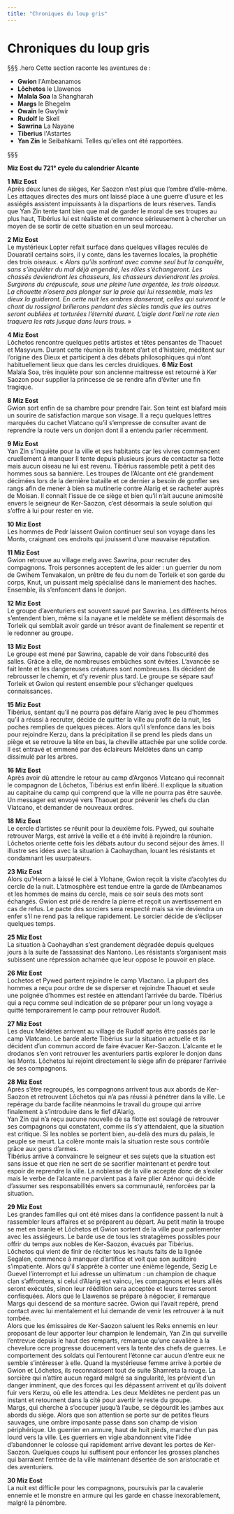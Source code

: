 ```yaml
---
title: "Chroniques du loup gris"
---
```

# Chroniques du loup gris

§§§ .hero
Cette section raconte les aventures de :
- **Gwion** l'Ambeanamos
- **Lôchetos** le Llawenos
- **Malala Soa** la Shangharah
- **Margs** le Bhegelm
- **Owain** le Gwylwir
- **Rudolf** le Skell
- **Sawrina** La Nayane
- **Tiberius** l'Astartes
- **Yan Zin** le Seibahkami.
Telles qu'elles ont été rapportées.

§§§

**Miz Eost du 721° cycle du calendrier Alcante**  


**1 Miz Eost**  
Après deux lunes de sièges, Ker Saozon n’est plus que l’ombre d’elle-même. Les attaques directes des murs ont laissé place à une guerre d’usure et les assiégés assistent impuissants à la dispartions de leurs réserves. Tandis que Yan Zin tente tant bien que mal de garder le moral de ses troupes au plus haut, Tibérius lui est réaliste et commence sérieusement à chercher un moyen de se sortir de cette situation en un seul morceau.  

**2 Miz Eost**  
Le mystérieux Lopter refait surface dans quelques villages reculés de Douaratil certains soirs, il y conte, dans les tavernes locales, la prophétie des trois oiseaux. « *Alors qu’ils sortiront avec comme seul but la conquête, sans s’inquiéter du mal déjà engendré, les rôles s’échangeront. Les chassés deviendront les chasseurs, les chasseurs deviendront les proies. Surgirons du crépuscule, sous une pleine lune argentée, les trois oiseaux. La chouette n’osera pas plonger sur la proie qui lui ressemble, mais les dieux la guideront. En cette nuit les ombres danseront, celles qui suivront le chant du rossignol brillerons pendant des siècles tandis que les autres seront oubliées et torturées l’éternité durant. L’aigle dont l’œil ne rate rien traquera les rats jusque dans leurs trous.* »  

**4 Miz Eost**  
Lôchetos rencontre quelques petits artistes et têtes pensantes de Thaouet et Masyvum. Durant cette réunion ils traitent d’art et d’histoire, méditent sur l’origine des Dieux et participent à des débats philosophiques qui n’ont habituellement lieux que dans les cercles druidiques.
**6 Miz Eost**  
Malala Soa, très inquiète pour son ancienne maitresse est retourné à Ker Saozon pour supplier la princesse de se rendre afin d’éviter une fin tragique.  

**8 Miz Eost**  
Gwion sort enfin de sa chambre pour prendre l’air. Son teint est blafard mais un sourire de satisfaction marque son visage. Il a reçu quelques lettres marquées du cachet Vlatcano qu’il s’empresse de consulter avant de reprendre la route vers un donjon dont il a entendu parler récemment.  

**9 Miz Eost**  
Yan Zin s’inquiète pour la ville et ses habitants car les vivres commencent cruellement à manquer Il tente depuis plusieurs jours de contacter sa flotte mais aucun oiseau ne lui est revenu. Tibérius rassemble petit à petit des hommes sous sa bannière. Les troupes de l’Alcante ont été grandement décimées lors de la dernière bataille et ce dernier a besoin de gonfler ses rangs afin de mener à bien sa mutinerie contre Alarig et se racheter auprès de Moisan. Il connait l’issue de ce siège et bien qu’il n’ait aucune animosité envers le seigneur de Ker-Saozon, c’est désormais la seule solution qui s’offre à lui pour rester en vie.  

**10 Miz Eost**  
Les hommes de Pedr laissent Gwion continuer seul son voyage dans les Monts, craignant ces endroits qui jouissent d’une mauvaise réputation.  

**11 Miz Eost**  
Gwion retrouve au village melg avec Sawrina, pour recruter des compagnons. Trois personnes acceptent de les aider : un guerrier du nom de Gwihem Tenvakalon, un prêtre de feu du nom de Torleik et son garde du corps, Knut, un puissant melg spécialisé dans le maniement des haches. Ensemble, ils s’enfoncent dans le donjon.  

**12 Miz Eost**  
Le groupe d’aventuriers est souvent sauvé par Sawrina. Les différents héros s’entendent bien, même si la nayane et le meldète se méfient désormais de Torleik qui semblait avoir gardé un trésor avant de finalement se repentir et le redonner au groupe.  

**13 Miz Eost**  
Le groupe est mené par Sawrina, capable de voir dans l’obscurité des salles. Grâce à elle, de nombreuses embûches sont évitées. L’avancée se fait lente et les dangereuses créatures sont nombreuses. Ils décident de rebrousser le chemin, et d’y revenir plus tard. Le groupe se sépare sauf Torleik et Gwion qui restent ensemble pour s’échanger quelques connaissances.  

**15 Miz Eost**  
Tibérius, sentant qu’il ne pourra pas défaire Alarig avec le peu d’hommes qu’il a réussi à recruter, décide de quitter la ville au profit de la nuit, les poches remplies de quelques pièces. Alors qu’il s’enfonce dans les bois pour rejoindre Kerzu, dans la précipitation il se prend les pieds dans un piège et se retrouve la tête en bas, la cheville attachée par une solide corde. Il est entravé et emmené par des éclaireurs Meldètes dans un camp dissimulé par les arbres.  

**16 Miz Eost**  
Après avoir dû attendre le retour au camp d’Argonos Vlatcano qui reconnait le compagnon de Lôchetos, Tibérius est enfin libéré. Il explique la situation au capitaine du camp qui comprend que la ville ne pourra pas être sauvée. Un messager est envoyé vers Thaouet pour prévenir les chefs du clan Vlatcano, et demander de nouveaux ordres.  

**18 Miz Eost**  
Le cercle d’artistes se réunit pour la deuxième fois. Pywed, qui souhaite retrouver Margs, est arrivé la veille et a été invité à rejoindre la réunion. Lôchetos oriente cette fois les débats autour du second séjour des âmes. Il illustre ses idées avec la situation à Caohaydhan, louant les résistants et condamnant les usurpateurs.  

**23 Miz Eost**  
Alors qu’Heorn a laissé le ciel à Ylohane, Gwion reçoit la visite d’acolytes du cercle de la nuit. L’atmosphère est tendue entre la garde de l’Ambeanamos et les hommes de mains du cercle, mais ce soir seuls des mots sont échangés. Gwion est prié de rendre la pierre et reçoit un avertissement en cas de refus. Le pacte des sorciers sera respecté mais sa vie deviendra un enfer s’il ne rend pas la relique rapidement. Le sorcier décide de s’éclipser quelques temps.  

**25 Miz Eost**  
La situation à Caohaydhan s’est grandement dégradée depuis quelques jours à la suite de l’assassinat des Nantono. Les résistants s’organisent mais subissent une répression acharnée que leur oppose le pouvoir en place.  

**26 Miz Eost**  
Lochetos et Pywed partent rejoindre le camp Vlactano. La plupart des hommes a reçu pour ordre de se disperser et rejoindre Thaouet et seule une poignée d’hommes est restée en attendant l’arrivée du barde. Tibérius qui a reçu comme seul indication de se préparer pour un long voyage a quitté temporairement le camp pour retrouver Rudolf.  

**27 Miz Eost**  
Les deux Meldètes arrivent au village de Rudolf après être passés par le camp Vlatcano. Le barde alerte Tibérius sur la situation actuelle et ils décident d’un commun accord de faire évacuer Ker-Saozon. L’alcante et le drodanos s’en vont retrouver les aventuriers partis explorer le donjon dans les Monts. Lôchetos lui rejoint directement le siège afin de préparer l’arrivée de ses compagnons.  

**28 Miz Eost**  
Après s’être regroupés, les compagnons arrivent tous aux abords de Ker-Saozon et retrouvent Lôchetos qui n’a pas réussi à pénétrer dans la ville. Le repérage du barde facilite néanmoins le travail du groupe qui arrive finalement à s’introduire dans le fief d’Alarig.  
Yan Zin qui n’a reçu aucune nouvelle de sa flotte est soulagé de retrouver ses compagnons qui constatent, comme ils s’y attendaient, que la situation est critique. Si les nobles se portent bien, au-delà des murs du palais, le peuple se meurt. La colère monte mais la situation reste sous contrôle grâce aux gens d’armes.  
Tibérius arrive à convaincre le seigneur et ses sujets que la situation est sans issue et que rien ne sert de se sacrifier maintenant et perdre tout espoir de reprendre la ville. La noblesse de la ville accepte donc de s’exiler mais le verbe de l’alcante ne parvient pas à faire plier Azénor qui décide d’assumer ses responsabilités envers sa communauté, renforcées par la situation.  

**29 Miz Eost**  
Les grandes familles qui ont été mises dans la confidence passent la nuit à rassembler leurs affaires et se préparent au départ. Au petit matin la troupe se met en branle et Lôchetos et Gwion sortent de la ville pour parlementer avec les assiégeurs. Le barde use de tous les stratagèmes possibles pour offrir du temps aux nobles de Ker-Saozon, évacués par Tibérius.  
Lôchetos qui vient de finir de réciter tous les hauts faits de la lignée Segalen, commence à manquer d’artifice et voit que son auditoire s’impatiente. Alors qu’il s’apprête à conter une énième légende, Sezig Le Guevel l’interrompt et lui adresse un ultimatum : un champion de chaque clan s’affrontera, si celui d’Alarig est vaincu, les compagnons et leurs alliés seront exécutés, sinon leur réédition sera acceptée et leurs terres seront confisquées. Alors que le Llawenos se prépare à négocier, il remarque Margs qui descend de sa monture sacrée. Gwion qui l’avait repéré, prend contact avec lui mentalement et lui demande de venir les retrouver à la nuit tombée.  
Alors que les émissaires de Ker-Saozon saluent les Reks ennemis en leur proposant de leur apporter leur champion le lendemain, Yan Zin qui surveille l’entrevue depuis le haut des remparts, remarque qu’une cavalière à la chevelure ocre progresse doucement vers la tente des chefs de guerres. Le comportement des soldats qui l’entourent l’étonne car aucun d’entre eux ne semble s’intéresser à elle. Quand la mystérieuse femme arrive à portée de Gwion et Lôchetos, ils reconnaissent tout de suite Shamreta la rouge. La sorcière qui n’attire aucun regard malgré sa singularité, les prévient d’un danger imminent, que des forces qui les dépassent arrivent et qu’ils doivent fuir vers Kerzu, où elle les attendra. Les deux Meldètes ne perdent pas un instant et retournent dans la cité pour avertir le reste du groupe.  
Margs, qui cherche à s’occuper jusqu’à l’aube, se dégourdit les jambes aux abords du siège. Alors que son attention se porte sur de petites fleurs sauvages, une ombre imposante passe dans son champ de vision périphérique. Un guerrier en armure, haut de huit pieds, marche d’un pas lourd vers la ville. Les guerriers en vigie abandonnent vite l’idée d’abandonner le colosse qui rapidement arrive devant les portes de Ker-Saozon. Quelques coups lui suffisent pour enfoncer les grosses planches qui barraient l’entrée de la ville maintenant désertée de son aristocratie et des aventuriers.  

**30 Miz Eost**  
La nuit est difficile pour les compagnons, poursuivis par la cavalerie ennemie et le monstre en armure qui les garde en chasse inexorablement, malgré la pénombre.   
